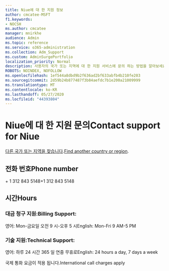 ```yaml
---
title: Niue에 대 한 지원 정보
author: cmcatee-MSFT
f1.keywords:
- NOCSH
ms.author: cmcatee
manager: mnirkhe
audience: Admin
ms.topic: reference
ms.service: o365-administration
ms.collection: Adm_Support
ms.custom: AdminSurgePortfolio
localization_priority: Normal
description: 사용자의 국가 또는 지역에 대 한 지원 서비스에 문의 하는 방법을 알아보세요.
ROBOTS: NOINDEX, NOFOLLOW
ms.openlocfilehash: 1ef544a8dbd9b2f636ad2bf633abfb4b210fe203
ms.sourcegitcommit: 2d59b24b877487f3b84aefdc7b1e200a21009999
ms.translationtype: MT
ms.contentlocale: ko-KR
ms.lasthandoff: 05/27/2020
ms.locfileid: "44393804"
---
```

# <a name="contact-support-for-niue"></a><span data-ttu-id="f30bd-103">Niue에 대 한 지원 문의</span><span class="sxs-lookup"><span data-stu-id="f30bd-103">Contact support for Niue</span></span>

<span data-ttu-id="f30bd-104">[다른 국가 또는 지역을 찾습니다](../contact-support-for-business-products.md).</span><span class="sxs-lookup"><span data-stu-id="f30bd-104">[Find another country or region](../contact-support-for-business-products.md).</span></span>

## <a name="phone-number"></a><span data-ttu-id="f30bd-105">전화 번호</span><span class="sxs-lookup"><span data-stu-id="f30bd-105">Phone number</span></span>
<span data-ttu-id="f30bd-106">+ 1 312 843 5148</span><span class="sxs-lookup"><span data-stu-id="f30bd-106">+1 312 843 5148</span></span>

## <a name="hours"></a><span data-ttu-id="f30bd-107">시간</span><span class="sxs-lookup"><span data-stu-id="f30bd-107">Hours</span></span>
### <a name="billing-support"></a><span data-ttu-id="f30bd-108">대금 청구 지원:</span><span class="sxs-lookup"><span data-stu-id="f30bd-108">Billing Support:</span></span>

<span data-ttu-id="f30bd-109">영어: Mon-금요일 오전 9 시-오후 5 시</span><span class="sxs-lookup"><span data-stu-id="f30bd-109">English: Mon-Fri 9 AM-5 PM</span></span>

### <a name="technical-support"></a><span data-ttu-id="f30bd-110">기술 지원:</span><span class="sxs-lookup"><span data-stu-id="f30bd-110">Technical Support:</span></span>

<span data-ttu-id="f30bd-111">영어: 하루 24 시간 365 일 연중 무휴로</span><span class="sxs-lookup"><span data-stu-id="f30bd-111">English: 24 hours a day, 7 days a week</span></span>

<span data-ttu-id="f30bd-112">국제 통화 요금이 적용 됩니다.</span><span class="sxs-lookup"><span data-stu-id="f30bd-112">International call charges apply</span></span>
